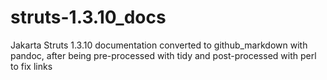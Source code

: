 # struts-1.3.10_docs
Jakarta Struts 1.3.10 documentation converted to github_markdown with pandoc, after being pre-processed with tidy and post-processed with perl to fix links
